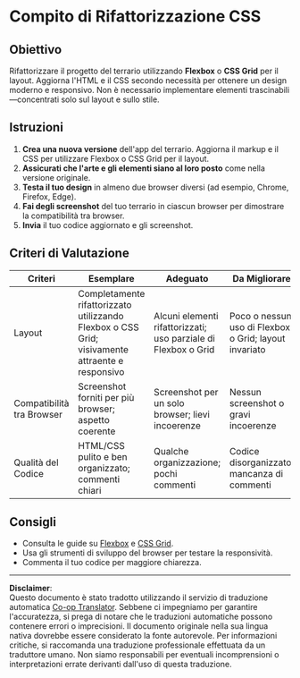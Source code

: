 <!--
CO_OP_TRANSLATOR_METADATA:
{
  "original_hash": "a212cc22a18eddf9046b7a16dfbafd8b",
  "translation_date": "2025-10-03T09:38:14+00:00",
  "source_file": "3-terrarium/2-intro-to-css/assignment.md",
  "language_code": "it"
}
-->
# Compito di Rifattorizzazione CSS

## Obiettivo

Rifattorizzare il progetto del terrario utilizzando **Flexbox** o **CSS Grid** per il layout. Aggiorna l'HTML e il CSS secondo necessità per ottenere un design moderno e responsivo. Non è necessario implementare elementi trascinabili—concentrati solo sul layout e sullo stile.

## Istruzioni

1. **Crea una nuova versione** dell'app del terrario. Aggiorna il markup e il CSS per utilizzare Flexbox o CSS Grid per il layout.
2. **Assicurati che l'arte e gli elementi siano al loro posto** come nella versione originale.
3. **Testa il tuo design** in almeno due browser diversi (ad esempio, Chrome, Firefox, Edge).
4. **Fai degli screenshot** del tuo terrario in ciascun browser per dimostrare la compatibilità tra browser.
5. **Invia** il tuo codice aggiornato e gli screenshot.

## Criteri di Valutazione

| Criteri    | Esemplare                                                                 | Adeguato                              | Da Migliorare                          |
|------------|--------------------------------------------------------------------------|---------------------------------------|----------------------------------------|
| Layout     | Completamente rifattorizzato utilizzando Flexbox o CSS Grid; visivamente attraente e responsivo | Alcuni elementi rifattorizzati; uso parziale di Flexbox o Grid | Poco o nessun uso di Flexbox o Grid; layout invariato |
| Compatibilità tra Browser | Screenshot forniti per più browser; aspetto coerente      | Screenshot per un solo browser; lievi incoerenze | Nessun screenshot o gravi incoerenze |
| Qualità del Codice | HTML/CSS pulito e ben organizzato; commenti chiari               | Qualche organizzazione; pochi commenti | Codice disorganizzato; mancanza di commenti |

## Consigli

- Consulta le guide su [Flexbox](https://css-tricks.com/snippets/css/a-guide-to-flexbox/) e [CSS Grid](https://css-tricks.com/snippets/css/complete-guide-grid/).
- Usa gli strumenti di sviluppo del browser per testare la responsività.
- Commenta il tuo codice per maggiore chiarezza.

---

**Disclaimer**:  
Questo documento è stato tradotto utilizzando il servizio di traduzione automatica [Co-op Translator](https://github.com/Azure/co-op-translator). Sebbene ci impegniamo per garantire l'accuratezza, si prega di notare che le traduzioni automatiche possono contenere errori o imprecisioni. Il documento originale nella sua lingua nativa dovrebbe essere considerato la fonte autorevole. Per informazioni critiche, si raccomanda una traduzione professionale effettuata da un traduttore umano. Non siamo responsabili per eventuali incomprensioni o interpretazioni errate derivanti dall'uso di questa traduzione.